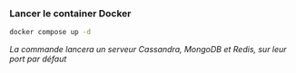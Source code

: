 ### Lancer le container Docker

```bash
docker compose up -d
```

*La commande lancera un serveur Cassandra, MongoDB et Redis, sur leur port par défaut*